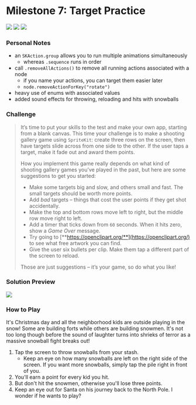 # Milestone 7: Target Practice

[![](https://img.shields.io/badge/Hacking%20with%20iOS-2019.10.26-36A9AE?logo=gumroad)](https://www.hackingwithswift.com/store/hacking-with-ios) [![](https://img.shields.io/badge/Xcode-11.3.1-3d8af0?logo=xcode)](#) [![](https://img.shields.io/badge/Swift-5.1-FA7343?logo=swift)](#)

### Personal Notes
- an `SKAction.group` allows you to run multiple animations simultaneously
    - whereas `.sequence` runs in order
- call `.removeAllActions()` to remove all running actions associated with a node
    - if you name your actions, you can target them easier later
    - `node.removeActionForKey("rotate")`
- heavy use of enums with associated values
- added sound effects for throwing, reloading and hits with snowballs

### Challenge
>  It’s time to put your skills to the test and make your own app, starting from a blank canvas. This time your challenge is to make a shooting gallery game using `SpriteKit`: create three rows on the screen, then have targets slide across from one side to the other. If the user taps a target, make it fade out and award them points.
>
> How you implement this game really depends on what kind of shooting gallery games you’ve played in the past, but here are some suggestions to get you started:
> - Make some targets big and slow, and others small and fast. The small targets should be worth more points.
> - Add _bad_ targets – things that cost the user points if they get shot accidentally.
> - Make the top and bottom rows move left to right, but the middle row move right to left.
> - Add a timer that ticks down from `60` seconds. When it hits zero, show a _Game Over_
message.
> - Try going to [**https://openclipart.org/**](https://openclipart.org/) to see what free artwork you can find.
> - Give the user six bullets per clip. Make them tap a different part of the screen to reload.
>
> Those are just suggestions – it’s your game, so do what you like!

### Solution Preview
<img src="https://user-images.githubusercontent.com/4438390/72535490-9cef0e00-3846-11ea-809b-ee0f555d617c.png">

### How to Play
It's Christmas day and all the neighborhood kids are outside playing in the snow! Some are building forts while others are building snowmen. It's not too long though before the sound of laughter turns into shrieks of terror as a massive snowball fight breaks out!

1. Tap the screen to throw snowballs from your stash.
    - Keep an eye on how many snowballs are left on the right side of the screen. If you want more snowballs, simply tap the pile right in front of you.
2. You'll earn a point for every kid you hit.
3. But don't hit the snowmen, otherwise you'll lose three points.
4. Keep an eye out for Santa on his journey back to the North Pole. I wonder if he wants to play?
